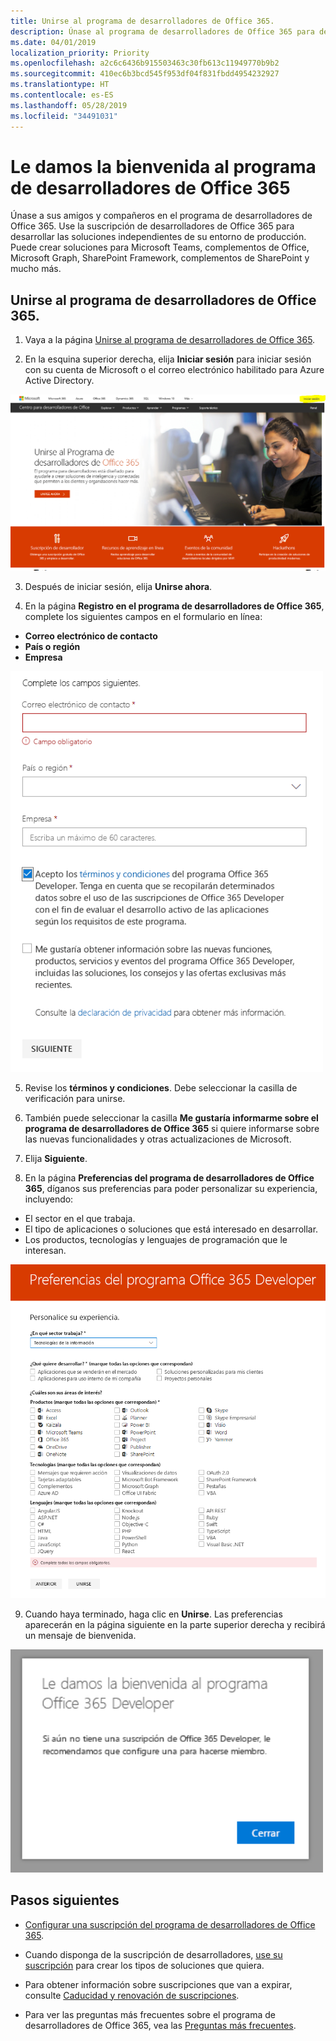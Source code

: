 ```yaml
---
title: Unirse al programa de desarrolladores de Office 365.
description: Únase al programa de desarrolladores de Office 365 para desarrollar soluciones de Office 365 independientes de su entorno de producción.
ms.date: 04/01/2019
localization_priority: Priority
ms.openlocfilehash: a2c6c6436b915503463c30fb613c11949770b9b2
ms.sourcegitcommit: 410ec6b3bcd545f953df04f831fbdd4954232927
ms.translationtype: HT
ms.contentlocale: es-ES
ms.lasthandoff: 05/28/2019
ms.locfileid: "34491031"
---
```

# <a name="welcome-to-the-office-365-developer-program"></a>Le damos la bienvenida al programa de desarrolladores de Office 365

Únase a sus amigos y compañeros en el programa de desarrolladores de Office 365. Use la suscripción de desarrolladores de Office 365 para desarrollar las soluciones independientes de su entorno de producción. Puede crear soluciones para Microsoft Teams, complementos de Office, Microsoft Graph, SharePoint Framework, complementos de SharePoint y mucho más.

## <a name="join-the-office-365-developer-program"></a>Unirse al programa de desarrolladores de Office 365.

1. Vaya a la página [Unirse al programa de desarrolladores de Office 365](https://developer.microsoft.com/office/dev-program). 

2. En la esquina superior derecha, elija **Iniciar sesión** para iniciar sesión con su cuenta de Microsoft o el correo electrónico habilitado para Azure Active Directory. 

  <img alt="Join the Office 365 Developer Program Sign-in" src="images/0-sign-in-page.png" width="700">

3. Después de iniciar sesión, elija **Unirse ahora**.

4. En la página **Registro en el programa de desarrolladores de Office 365**, complete los siguientes campos en el formulario en línea:

  - **Correo electrónico de contacto**
  - **País o región**
  - **Empresa**

  <img alt="Join the Office 365 Developer Program form" src="images/1-welcome-page.png" width="500">

5. Revise los **términos y condiciones**. Debe seleccionar la casilla de verificación para unirse.

6. También puede seleccionar la casilla **Me gustaría informarme sobre el programa de desarrolladores de Office 365** si quiere informarse sobre las nuevas funcionalidades y otras actualizaciones de Microsoft. 

7. Elija **Siguiente**.

8. En la página **Preferencias del programa de desarrolladores de Office 365**, díganos sus preferencias para poder personalizar su experiencia, incluyendo:

  - El sector en el que trabaja.
  - El tipo de aplicaciones o soluciones que está interesado en desarrollar.
  - Los productos, tecnologías y lenguajes de programación que le interesan.

  <img alt="Choose program preferences" src="images/2-preferences-page.png" width="600">

9. Cuando haya terminado, haga clic en **Unirse**. Las preferencias aparecerán en la página siguiente en la parte superior derecha y recibirá un mensaje de bienvenida.

  <img alt="Welcome message" src="images/3-welcome-popup.png" width="500">


## <a name="next-steps"></a>Pasos siguientes

- [Configurar una suscripción del programa de desarrolladores de Office 365](office-365-developer-program-get-started.md). 

- Cuando disponga de la suscripción de desarrolladores, [use su suscripción](build-office-365-solutions.md) para crear los tipos de soluciones que quiera.

- Para obtener información sobre suscripciones que van a expirar, consulte [Caducidad y renovación de suscripciones](subscription-expiration-and-renewal.md).

- Para ver las preguntas más frecuentes sobre el programa de desarrolladores de Office 365, vea las [Preguntas más frecuentes](office-365-developer-program-faq.md).


